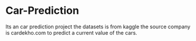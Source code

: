 # Car-Prediction
Its an car prediction project the datasets is from kaggle the source company is cardekho.com to predict a current value of the cars. 
